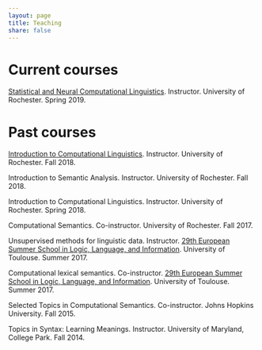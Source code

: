 ```yaml
---
layout: page
title: Teaching
share: false
---
```


# Current courses

[Statistical and Neural Computational Linguistics](teaching/spring2019/stat-neural-comp-ling/). Instructor. University of Rochester. Spring 2019.

# Past courses

[Introduction to Computational Linguistics](teaching/fall2018/intro-to-comp-ling/). Instructor. University of Rochester. Fall 2018.

Introduction to Semantic Analysis. Instructor. University of Rochester. Fall 2018.

Introduction to Computational Linguistics. Instructor. University of Rochester. Spring 2018.

Computational Semantics. Co-instructor. University of Rochester. Fall 2017.

Unsupervised methods for linguistic data. Instructor. [29th European Summer School in Logic, Language, and Information](https://www.irit.fr/esslli2017/). University of Toulouse. Summer 2017.

Computational lexical semantics. Co-instructor. [29th European Summer School in Logic, Language, and Information](https://www.irit.fr/esslli2017/). University of Toulouse. Summer 2017.

Selected Topics in Computational Semantics. Co-instructor. Johns Hopkins University. Fall 2015.

Topics in Syntax: Learning Meanings. Instructor. University of Maryland, College Park. Fall 2014.
